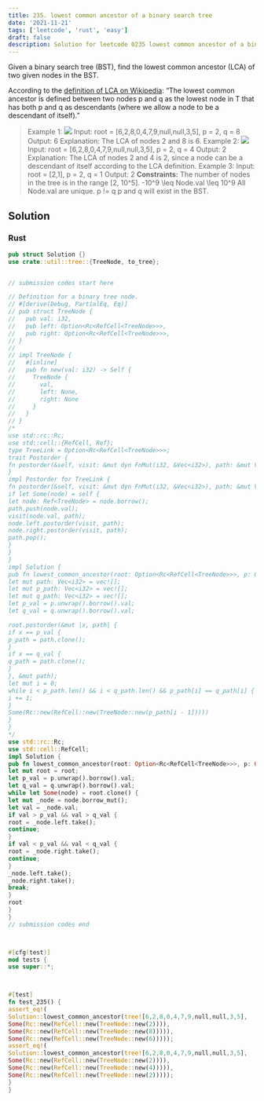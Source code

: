 ```yaml
---
title: 235. lowest common ancestor of a binary search tree
date: '2021-11-21'
tags: ['leetcode', 'rust', 'easy']
draft: false
description: Solution for leetcode 0235 lowest common ancestor of a binary search tree
---
```




Given a binary search tree (BST), find the lowest common ancestor (LCA) of two given nodes in the BST.

According to the [definition of LCA on Wikipedia](https://en.wikipedia.org/wiki/Lowest_common_ancestor): &ldquo;The lowest common ancestor is defined between two nodes p and q as the lowest node in T that has both p and q as descendants (where we allow a node to be a descendant of itself).&rdquo;



>   Example 1:
>   ![](https://assets.leetcode.com/uploads/2018/12/14/binarysearchtree_improved.png)
>   Input: root <TeX>=</TeX> [6,2,8,0,4,7,9,null,null,3,5], p <TeX>=</TeX> 2, q <TeX>=</TeX> 8
>   Output: 6
>   Explanation: The LCA of nodes 2 and 8 is 6.
>   Example 2:
>   ![](https://assets.leetcode.com/uploads/2018/12/14/binarysearchtree_improved.png)
>   Input: root <TeX>=</TeX> [6,2,8,0,4,7,9,null,null,3,5], p <TeX>=</TeX> 2, q <TeX>=</TeX> 4
>   Output: 2
>   Explanation: The LCA of nodes 2 and 4 is 2, since a node can be a descendant of itself according to the LCA definition.
>   Example 3:
>   Input: root <TeX>=</TeX> [2,1], p <TeX>=</TeX> 2, q <TeX>=</TeX> 1
>   Output: 2
**Constraints:**
>   	The number of nodes in the tree is in the range [2, 10^5].
>   	-10^9 <TeX>\leq</TeX> Node.val <TeX>\leq</TeX> 10^9
>   	All Node.val are unique.
>   	p !<TeX>=</TeX> q
>   	p and q will exist in the BST.


## Solution


### Rust
```rust
pub struct Solution {}
use crate::util::tree::{TreeNode, to_tree};


// submission codes start here

// Definition for a binary tree node.
// #[derive(Debug, PartialEq, Eq)]
// pub struct TreeNode {
//   pub val: i32,
//   pub left: Option<Rc<RefCell<TreeNode>>>,
//   pub right: Option<Rc<RefCell<TreeNode>>>,
// }
//
// impl TreeNode {
//   #[inline]
//   pub fn new(val: i32) -> Self {
//     TreeNode {
//       val,
//       left: None,
//       right: None
//     }
//   }
// }
/*
use std::rc::Rc;
use std::cell::{RefCell, Ref};
type TreeLink = Option<Rc<RefCell<TreeNode>>>;
trait Postorder {
fn postorder(&self, visit: &mut dyn FnMut(i32, &Vec<i32>), path: &mut Vec<i32>);
}
impl Postorder for TreeLink {
fn postorder(&self, visit: &mut dyn FnMut(i32, &Vec<i32>), path: &mut Vec<i32>) {
if let Some(node) = self {
let node: Ref<TreeNode> = node.borrow();
path.push(node.val);
visit(node.val, path);
node.left.postorder(visit, path);
node.right.postorder(visit, path);
path.pop();
}
}
}
impl Solution {
pub fn lowest_common_ancestor(root: Option<Rc<RefCell<TreeNode>>>, p: Option<Rc<RefCell<TreeNode>>>, q: Option<Rc<RefCell<TreeNode>>>) -> Option<Rc<RefCell<TreeNode>>> {
let mut path: Vec<i32> = vec![];
let mut p_path: Vec<i32> = vec![];
let mut q_path: Vec<i32> = vec![];
let p_val = p.unwrap().borrow().val;
let q_val = q.unwrap().borrow().val;

root.postorder(&mut |x, path| {
if x == p_val {
p_path = path.clone();
}
if x == q_val {
q_path = path.clone();
}
}, &mut path);
let mut i = 0;
while i < p_path.len() && i < q_path.len() && p_path[i] == q_path[i] {
i += 1;
}
Some(Rc::new(RefCell::new(TreeNode::new(p_path[i - 1]))))
}
}
*/
use std::rc::Rc;
use std::cell::RefCell;
impl Solution {
pub fn lowest_common_ancestor(root: Option<Rc<RefCell<TreeNode>>>, p: Option<Rc<RefCell<TreeNode>>>, q: Option<Rc<RefCell<TreeNode>>>) -> Option<Rc<RefCell<TreeNode>>> {
let mut root = root;
let p_val = p.unwrap().borrow().val;
let q_val = q.unwrap().borrow().val;
while let Some(node) = root.clone() {
let mut _node = node.borrow_mut();
let val = _node.val;
if val > p_val && val > q_val {
root = _node.left.take();
continue;
}
if val < p_val && val < q_val {
root = _node.right.take();
continue;
}
_node.left.take();
_node.right.take();
break;
}
root
}
}
// submission codes end



#[cfg(test)]
mod tests {
use super::*;



#[test]
fn test_235() {
assert_eq!(
Solution::lowest_common_ancestor(tree![6,2,8,0,4,7,9,null,null,3,5],
Some(Rc::new(RefCell::new(TreeNode::new(2)))),
Some(Rc::new(RefCell::new(TreeNode::new(8))))),
Some(Rc::new(RefCell::new(TreeNode::new(6)))));
assert_eq!(
Solution::lowest_common_ancestor(tree![6,2,8,0,4,7,9,null,null,3,5],
Some(Rc::new(RefCell::new(TreeNode::new(2)))),
Some(Rc::new(RefCell::new(TreeNode::new(4))))),
Some(Rc::new(RefCell::new(TreeNode::new(2)))));
}
}

```
